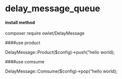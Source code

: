 # delay_message_queue

#### install method

composer require owlet/DelayMessage

####use  product

DelayMessage::Product($config)->push("hello world);

####use  comsume

DelayMessage::Comsume($config)->pop("hello world);
